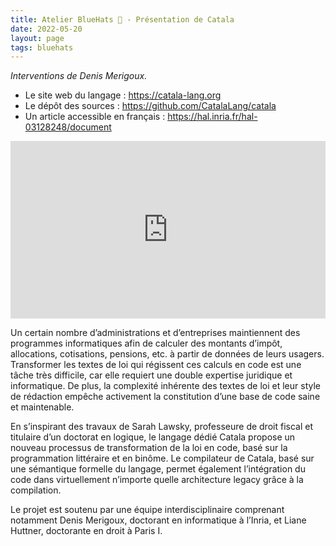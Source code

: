 ```yaml
---
title: Atelier BlueHats 🧢 - Présentation de Catala
date: 2022-05-20
layout: page
tags: bluehats
---
```


*Interventions de Denis Merigoux.*

- Le site web du langage : https://catala-lang.org
- Le dépôt des sources : https://github.com/CatalaLang/catala
- Un article accessible en français : https://hal.inria.fr/hal-03128248/document

<div style="position:relative;padding-bottom:56.25%;height:0;overflow:hidden;"> <iframe style="width:100%;height:100%;position:absolute;left:0px;top:0px;overflow:hidden" frameborder="0" type="text/html" src="https://www.dailymotion.com/embed/video/x8b0etp" width="100%" height="100%" allowfullscreen > </iframe> </div>

Un certain nombre d’administrations et d’entreprises maintiennent des programmes informatiques afin de calculer des montants d’impôt, allocations, cotisations, pensions, etc. à partir de données de leurs usagers. Transformer les textes de loi qui régissent ces calculs en code est une tâche très difficile, car elle requiert une double expertise juridique et informatique. De plus, la complexité inhérente des textes de loi et leur style de rédaction empêche activement la constitution d’une base de code saine et maintenable.

En s’inspirant des travaux de Sarah Lawsky, professeure de droit fiscal et titulaire d’un doctorat en logique, le langage dédié Catala propose un nouveau processus de transformation de la loi en code, basé sur la programmation littéraire et en binôme. Le compilateur de Catala, basé sur une sémantique formelle du langage, permet également l’intégration du code dans virtuellement n’importe quelle architecture legacy grâce à la compilation.

Le projet est soutenu par une équipe interdisciplinaire comprenant notamment Denis Merigoux, doctorant en informatique à l’Inria, et Liane Huttner, doctorante en droit à Paris I.
